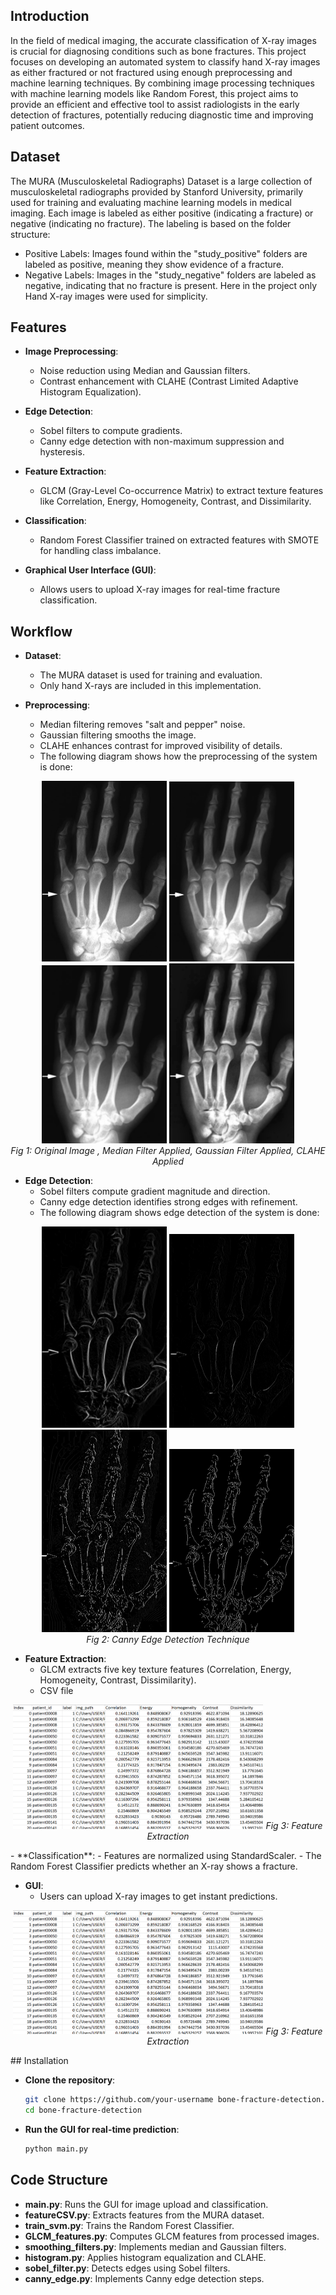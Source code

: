 
## Introduction

In the field of medical imaging, the accurate classification of X-ray images is crucial for diagnosing conditions such as bone fractures. This project focuses on developing an automated system to classify hand X-ray images as either fractured or not fractured using enough preprocessing and machine learning techniques. By combining image processing techniques with machine learning models like Random Forest, this project aims to provide an efficient and effective tool to assist radiologists in the early detection of fractures, potentially reducing diagnostic time and improving patient outcomes.
## Dataset

The MURA (Musculoskeletal Radiographs) Dataset is a large collection of musculoskeletal radiographs provided by Stanford University, primarily used for training and evaluating machine learning models in medical imaging.
Each image is labeled as either positive (indicating a fracture) or negative (indicating no fracture). The labeling is based on the folder structure:

-  Positive Labels: Images found within the "study_positive" folders are labeled as positive, meaning they show evidence of a fracture.
-	Negative Labels: Images in the "study_negative" folders are labeled as negative, indicating that no fracture is present.
Here in the project only Hand X-ray images were used for simplicity.


## Features

- **Image Preprocessing**:
  - Noise reduction using Median and Gaussian filters.
  - Contrast enhancement with CLAHE (Contrast Limited Adaptive Histogram Equalization).

- **Edge Detection**:
  - Sobel filters to compute gradients.
  - Canny edge detection with non-maximum suppression and hysteresis.

- **Feature Extraction**:
  - GLCM (Gray-Level Co-occurrence Matrix) to extract texture features like Correlation, Energy, Homogeneity, Contrast, and Dissimilarity.

- **Classification**:
  - Random Forest Classifier trained on extracted features with SMOTE for handling class imbalance.

- **Graphical User Interface (GUI)**:
  - Allows users to upload X-ray images for real-time fracture classification.
## Workflow

- **Dataset**:
   - The MURA dataset is used for training and evaluation.
   - Only hand X-rays are included in this implementation.

- **Preprocessing**:
   - Median filtering removes "salt and pepper" noise.
   - Gaussian filtering smooths the image.
   - CLAHE enhances contrast for improved visibility of details.
   - The following diagram shows how the preprocessing of the system is done:

<p align="center">
  <span>
    <img src="images/1_original.png" alt="Original Image" width="200">
  </span>
  <span>
    <img src="images/2_median.png" alt="Median Filter" width="200">
  </span>
  <span>
    <img src="images/3_gaussian.png" alt="Gaussian Filter" width="200">
  </span>
  <span>
    <img src="images/4_CLAHE.png" alt="CLAHE" width="200">
  </span>
    <br>
    <em>Fig 1: Original Image , Median Filter Applied, Gaussian Filter Applied, CLAHE Applied</em>
</p>

- **Edge Detection**:
   - Sobel filters compute gradient magnitude and direction.
   - Canny edge detection identifies strong edges with refinement.
    - The following diagram shows edge detection of the system is done:

<p align="center">
  <span>
    <img src="images/5_sobel.png" alt="Original Image" width="200">
  </span>
  <span>
    <img src="images/6_nonmax.png" alt="Median Filter" width="200">
  </span>
  <span>
    <img src="images/7_thresholding.png" alt="Gaussian Filter" width="200">
  </span>
  <span>
    <img src="images/8_canny.png" alt="Gaussian Filter" width="200">
  </span>
    <br>
    <em>Fig 2: Canny Edge Detection Technique </em>
</p>

- **Feature Extraction**:
   - GLCM extracts five key texture features (Correlation, Energy, Homogeneity, Contrast, Dissimilarity).
   - CSV file
  
<p align="center">
  <span>
    <img src="images/image.png" alt="Original Image" width="400">
  </span
    <br>
    <em>Fig 3: Feature Extraction </em>
</p>
- **Classification**:
   - Features are normalized using StandardScaler.
   - The Random Forest Classifier predicts whether an X-ray shows a fracture.

- **GUI**:
   - Users can upload X-ray images to get instant predictions.
     
<p align="center">
  <span>
    <img src="images/image.png" alt="Original Image" width="400">
  </span
    <br>
    <em>Fig 3: Feature Extraction </em>
</p>
## Installation

- **Clone the repository**:
   ```bash
   git clone https://github.com/your-username bone-fracture-detection.git
   cd bone-fracture-detection
- **Run the GUI for real-time prediction**:
   ```bash
   python main.py

## Code Structure

- **main.py**: Runs the GUI for image upload and classification.
- **featureCSV.py**: Extracts features from the MURA dataset.
- **train_svm.py**: Trains the Random Forest Classifier.
- **GLCM_features.py**: Computes GLCM features from processed images.
- **smoothing_filters.py**: Implements median and Gaussian filters.
- **histogram.py**: Applies histogram equalization and CLAHE.
- **sobel_filter.py**: Detects edges using Sobel filters.
- **canny_edge.py**: Implements Canny edge detection steps.

